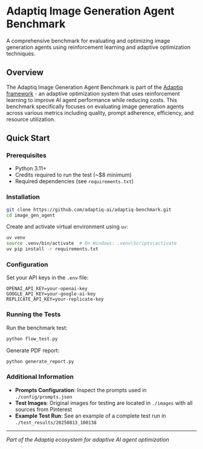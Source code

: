 # Adaptiq Image Generation Agent Benchmark

A comprehensive benchmark for evaluating and optimizing image generation agents using reinforcement learning and adaptive optimization techniques.

## Overview

The Adaptiq Image Generation Agent Benchmark is part of the [Adaptiq framework](https://github.com/adaptiq-ai/adaptiq) - an adaptive optimization system that uses reinforcement learning to improve AI agent performance while reducing costs. This benchmark specifically focuses on evaluating image generation agents across various metrics including quality, prompt adherence, efficiency, and resource utilization.

## Quick Start

### Prerequisites

- Python 3.11+
- Credits required to run the test (~$8 minimum)
- Required dependencies (see `requirements.txt`)

### Installation

```bash
git clone https://github.com/adaptiq-ai/adaptiq-benchmark.git
cd image_gen_agent
```

Create and activate virtual environment using `uv`:
```bash
uv venv
source .venv/bin/activate  # On Windows: .venv\Scripts\activate
uv pip install -r requirements.txt
```

### Configuration

Set your API keys in the `.env` file:
```
OPENAI_API_KEY=your-openai-key
GOOGLE_API_KEY=your-google-ai-key  
REPLICATE_API_KEY=your-replicate-key
```

### Running the Tests

Run the benchmark test:
```bash
python flow_test.py
```

Generate PDF report:
```bash
python generate_report.py
```

### Additional Information

- **Prompts Configuration**: Inspect the prompts used in `./config/prompts.json`
- **Test Images**: Original images for testing are located in `./images` with all sources from Pinterest
- **Example Test Run**: See an example of a complete test run in `./test_results/20250813_100138`

---

*Part of the Adaptiq ecosystem for adaptive AI agent optimization*
